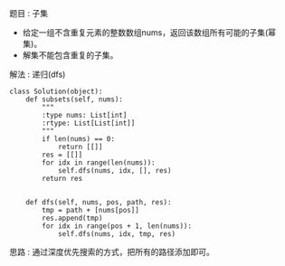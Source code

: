 题目 : 子集
   - 给定一组不含重复元素的整数数组nums，返回该数组所有可能的子集(幂集)。
   - 解集不能包含重复的子集。

解法 : 递归(dfs)
```
class Solution(object):
    def subsets(self, nums):
        """
        :type nums: List[int]
        :rtype: List[List[int]]
        """
        if len(nums) == 0:
            return [[]]
        res = [[]]
        for idx in range(len(nums)):
            self.dfs(nums, idx, [], res)
        return res
        
        
    def dfs(self, nums, pos, path, res):
        tmp = path + [nums[pos]]
        res.append(tmp)
        for idx in range(pos + 1, len(nums)):
            self.dfs(nums, idx, tmp, res)
```

思路 : 通过深度优先搜索的方式，把所有的路径添加即可。
